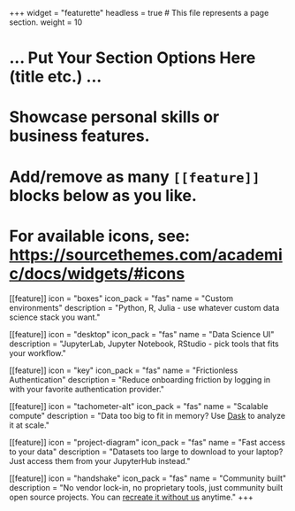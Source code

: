 +++
widget = "featurette"
headless = true  # This file represents a page section.
weight = 10

# ... Put Your Section Options Here (title etc.) ...

# Showcase personal skills or business features.
# Add/remove as many `[[feature]]` blocks below as you like.
# For available icons, see: https://sourcethemes.com/academic/docs/widgets/#icons
[[feature]]
  icon = "boxes"
  icon_pack = "fas"
  name = "Custom environments"
  description = "Python, R, Julia - use whatever custom data science stack you want."

[[feature]]
  icon = "desktop"
  icon_pack = "fas"
  name = "Data Science UI"
  description = "JupyterLab, Jupyter Notebook, RStudio - pick tools that fits your workflow."

[[feature]]
  icon = "key"
  icon_pack = "fas"
  name = "Frictionless Authentication"
  description = "Reduce onboarding friction by logging in with your favorite authentication provider."

[[feature]]
  icon = "tachometer-alt"
  icon_pack = "fas"
  name = "Scalable compute"
  description = "Data too big to fit in memory? Use <a href='https://dask.org/'>Dask</a> to analyze it at scale."

[[feature]]
  icon = "project-diagram"
  icon_pack = "fas"
  name = "Fast access to your data"
  description = "Datasets too large to download to your laptop? Just access them from your JupyterHub instead."

[[feature]]
  icon = "handshake"
  icon_pack = "fas"
  name = "Community built"
  description = "No vendor lock-in, no proprietary tools, just community built open source projects. You can [recreate it without us](/right-to-replicate) anytime."
+++
